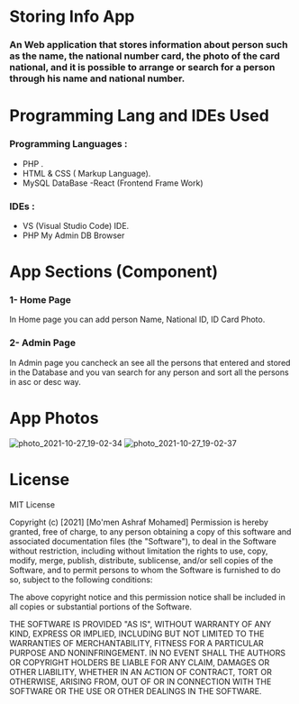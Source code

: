 # Storing Info App
### An Web application that stores information about person such as the name, the national number card, the photo of the card national, and it is possible to arrange or search for a person through his name and national number.

# Programming Lang and IDEs Used
### Programming Languages :
- PHP .
- HTML & CSS ( Markup Language).
- MySQL DataBase
-React (Frontend Frame Work)

### IDEs :
- VS (Visual Studio Code) IDE.
- PHP My Admin DB Browser

# App Sections (Component)
### 1- Home Page
In Home page you can add person Name, National ID, ID Card Photo.

### 2- Admin Page
In Admin page you cancheck an see all the persons that entered and stored in the Database and you van search for any person and sort all the persons in asc or desc way.

# App Photos
![photo_2021-10-27_19-02-34](file:///C:/Users/Momen/Desktop/project%20web%201.PNG)
![photo_2021-10-27_19-02-37](file:///C:/Users/Momen/Desktop/project%20web%202.PNG)


# License
MIT License

Copyright (c) [2021] [Mo'men Ashraf Mohamed]
Permission is hereby granted, free of charge, to any person obtaining a copy
of this software and associated documentation files (the "Software"), to deal
in the Software without restriction, including without limitation the rights
to use, copy, modify, merge, publish, distribute, sublicense, and/or sell
copies of the Software, and to permit persons to whom the Software is
furnished to do so, subject to the following conditions:

The above copyright notice and this permission notice shall be included in all
copies or substantial portions of the Software.

THE SOFTWARE IS PROVIDED "AS IS", WITHOUT WARRANTY OF ANY KIND, EXPRESS OR
IMPLIED, INCLUDING BUT NOT LIMITED TO THE WARRANTIES OF MERCHANTABILITY,
FITNESS FOR A PARTICULAR PURPOSE AND NONINFRINGEMENT. IN NO EVENT SHALL THE
AUTHORS OR COPYRIGHT HOLDERS BE LIABLE FOR ANY CLAIM, DAMAGES OR OTHER
LIABILITY, WHETHER IN AN ACTION OF CONTRACT, TORT OR OTHERWISE, ARISING FROM,
OUT OF OR IN CONNECTION WITH THE SOFTWARE OR THE USE OR OTHER DEALINGS IN THE
SOFTWARE.
